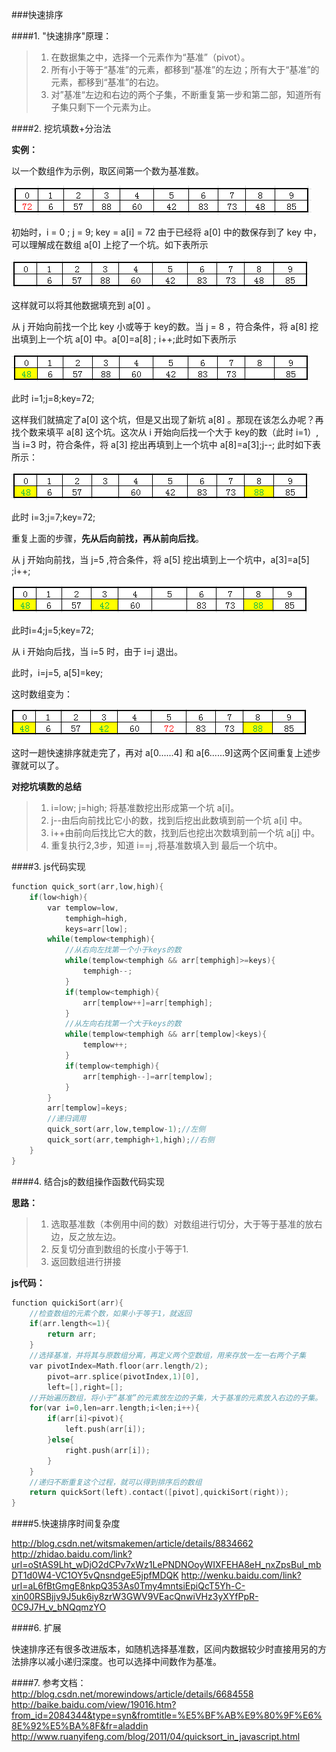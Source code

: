###快速排序

####1. "快速排序"原理：

> 1.  在数据集之中，选择一个元素作为“基准”（pivot）。
> 2. 所有小于等于“基准”的元素，都移到“基准”的左边；所有大于“基准”的元素，都移到“基准”的右边。
> 3. 对”基准“左边和右边的两个子集，不断重复第一步和第二部，知道所有子集只剩下一个元素为止。

####2. 挖坑填数+分治法

**实例：**

以一个数组作为示例，取区间第一个数为基准数。

![](https://raw.githubusercontent.com/ct-fed/weekly-meeting/master/20140730/imgs/1.png)

初始时，i = 0 ; j = 9; key = a[i] = 72
由于已经将 a[0] 中的数保存到了 key 中，可以理解成在数组 a[0] 上挖了一个坑。如下表所示

 
![](https://raw.githubusercontent.com/ct-fed/weekly-meeting/master/20140730/imgs/2.png)

这样就可以将其他数据填充到 a[0] 。

从 j 开始向前找一个比 key 小或等于 key的数。当 j = 8 ，符合条件，将 a[8] 挖出填到上一个坑 a[0] 中。a[0]=a[8] ; i++;此时如下表所示

![](https://raw.githubusercontent.com/ct-fed/weekly-meeting/master/20140730/imgs/3.png)

此时 i=1;j=8;key=72;

这样我们就搞定了a[0] 这个坑，但是又出现了新坑 a[8] 。那现在该怎么办呢？再找个数来填平 a[8] 这个坑。这次从 i  开始向后找一个大于 key的数（此时 i=1）,当 i=3 时，符合条件，将 a[3] 挖出再填到上一个坑中 a[8]=a[3];j--; 此时如下表所示：


![](https://raw.githubusercontent.com/ct-fed/weekly-meeting/master/20140730/imgs/4.png) 

此时 i=3;j=7;key=72;

重复上面的步骤，**先从后向前找，再从前向后找**。

从 j 开始向前找，当 j=5 ,符合条件，将 a[5] 挖出填到上一个坑中，a[3]=a[5] ;i++;

![](https://raw.githubusercontent.com/ct-fed/weekly-meeting/master/20140730/imgs/5.png)
 
此时i=4;j=5;key=72;

从 i 开始向后找，当 i=5 时，由于 i=j 退出。

此时，i=j=5, a[5]=key;

这时数组变为：

 
![](https://raw.githubusercontent.com/ct-fed/weekly-meeting/master/20140730/imgs/6.png)

这时一趟快速排序就走完了，再对 a[0......4] 和 a[6......9]这两个区间重复上述步骤就可以了。

**对挖坑填数的总结**

> 1. i=low; j=high; 将基准数挖出形成第一个坑 a[i]。
> 2. j--由后向前找比它小的数，找到后挖出此数填到前一个坑 a[i] 中。
> 3. i++由前向后找比它大的数，找到后也挖出次数填到前一个坑 a[j] 中。
> 4. 重复执行2,3步，知道 i==j ,将基准数填入到 最后一个坑中。


####3. js代码实现
```cpp
function quick_sort(arr,low,high){
	if(low<high){
		var templow=low,
			temphigh=high,
			keys=arr[low];
		while(templow<temphigh){
			//从右向左找第一个小于keys的数
			while(templow<temphigh && arr[temphigh]>=keys){
				temphigh--;	
			}
			if(templow<temphigh){
				arr[templow++]=arr[temphigh];
			}
			//从左向右找第一个大于keys的数
			while(templow<temphigh && arr[templow]<keys){
				templow++;
			}
			if(templow<temphigh){
				arr[temphigh--]=arr[templow];
			}
		}
		arr[templow]=keys;
		//递归调用
		quick_sort(arr,low,templow-1);//左侧
		quick_sort(arr,temphigh+1,high);//右侧
	}
}
```

####4. 结合js的数组操作函数代码实现

**思路：**
> 1. 选取基准数（本例用中间的数）对数组进行切分，大于等于基准的放右边，反之放左边。
> 2. 反复切分直到数组的长度小于等于1.
> 3. 返回数组进行拼接

**js代码：**
```cpp
function quickiSort(arr){
	//检查数组的元素个数，如果小于等于1，就返回
	if(arr.length<=1){
		return arr;
	}
	//选择基准，并将其与原数组分离，再定义两个空数组，用来存放一左一右两个子集
	var pivotIndex=Math.floor(arr.length/2);
		pivot=arr.splice(pivotIndex,1)[0],
		left=[],right=[];
	//开始遍历数组，将小于“基准”的元素放左边的子集，大于基准的元素放入右边的子集。
	for(var i=0,len=arr.length;i<len;i++){
		if(arr[i]<pivot){
			left.push(arr[i]);
		}else{
			right.push(arr[i]);
		}
	}
	//递归不断重复这个过程，就可以得到排序后的数组
	return quickSort(left).contact([pivot],quickiSort(right));
}
```

####5.快速排序时间复杂度

http://blog.csdn.net/witsmakemen/article/details/8834662
http://zhidao.baidu.com/link?url=oStAS9Lht_wDjO2dCPv7xWz1LePNDNOoyWIXFEHA8eH_nxZpsBul_mbDT1d0W4-VC1OY5vQnsndgeE5jpfMDQK
http://wenku.baidu.com/link?url=aL6fBtGmgE8nkpQ353As0Tmy4mntsiEpiQcT5Yh-C-xin00RSBjjv9J5uk6iy8zrW3GWV9VEacQnwiVHz3yXYfPpR-0C9J7H_v_bNQqmzYO


####6. 扩展

快速排序还有很多改进版本，如随机选择基准数，区间内数据较少时直接用另的方法排序以减小递归深度。也可以选择中间数作为基准。

####7. 参考文档：
http://blog.csdn.net/morewindows/article/details/6684558
http://baike.baidu.com/view/19016.htm?from_id=2084344&type=syn&fromtitle=%E5%BF%AB%E9%80%9F%E6%8E%92%E5%BA%8F&fr=aladdin
http://www.ruanyifeng.com/blog/2011/04/quicksort_in_javascript.html
























